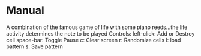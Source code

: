 # Manual
A combination of the famous game of life with some piano reeds...the life activity determines the note to be played
Controls:
left-click: Add or Destroy cell
space-bar: Toggle Pause
c: Clear screen
r: Randomize cells
l: load pattern
s: Save pattern
